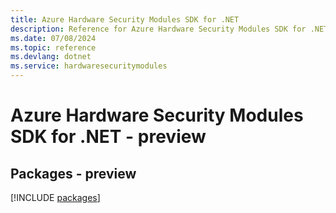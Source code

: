 ```yaml
---
title: Azure Hardware Security Modules SDK for .NET
description: Reference for Azure Hardware Security Modules SDK for .NET
ms.date: 07/08/2024
ms.topic: reference
ms.devlang: dotnet
ms.service: hardwaresecuritymodules
---
```

# Azure Hardware Security Modules SDK for .NET - preview
## Packages - preview
[!INCLUDE [packages](hardware-security-modules-index.md)]